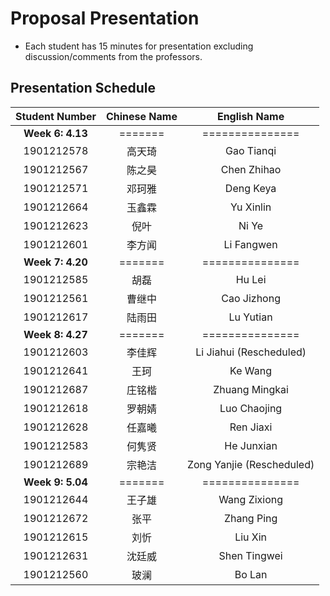 # Proposal Presentation 
* Each student has 15 minutes for presentation excluding discussion/comments from the professors.

## Presentation Schedule
Student Number | Chinese Name | English Name
:---:|:---:|:---:
**Week 6: 4.13** | ======= | ===============
1901212578 | 高天琦 | Gao Tianqi
1901212567 | 陈之昊 | Chen Zhihao
1901212571 | 邓珂雅 | Deng Keya
1901212664 | 玉鑫霖 | Yu Xinlin
1901212623 | 倪叶 | Ni Ye
1901212601 | 李方闻 | Li Fangwen
**Week 7: 4.20** | ======= | ===============
1901212585 | 胡磊 | Hu Lei
1901212561 | 曹继中 | Cao Jizhong
1901212617 | 陆雨田 | Lu Yutian
**Week 8: 4.27** | ======= | ===============
1901212603 | 李佳辉 | Li Jiahui (Rescheduled)
1901212641 | 王珂 | Ke Wang
1901212687 | 庄铭楷 | Zhuang Mingkai
1901212618 | 罗朝婧 | Luo Chaojing
1901212628 | 任嘉曦 | Ren Jiaxi
1901212583 | 何隽贤 | He Junxian
1901212689 | 宗艳洁 | Zong Yanjie (Rescheduled)
**Week 9: 5.04** | ======= | ===============
1901212644 | 王子雄 | Wang Zixiong
1901212672 | 张平 | Zhang Ping
1901212615 | 刘忻 | Liu Xin
1901212631 | 沈廷威 | Shen Tingwei
1901212560 | 玻澜 | Bo Lan

